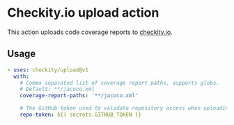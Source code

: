 # Checkity.io upload action

This action uploads code coverage reports to [checkity.io](https://checkity.io).

## Usage

```yaml
- uses: checkity/upload@v1
  with:
    # Comma separated list of coverage report paths, supports globs. 
    # Default: **/jacoco.xml
    coverage-report-paths: '**/jacoco.xml'

    # The GitHub token used to validate repository access when uploading coverage reports.
    repo-token: ${{ secrets.GITHUB_TOKEN }}
```
